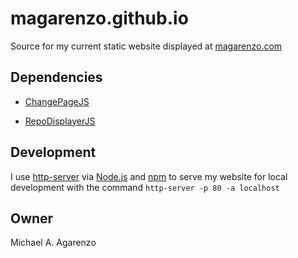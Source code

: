 # magarenzo.github.io

Source for my current static website displayed at [magarenzo.com](https://magarenzo.com)

## Dependencies

* [ChangePageJS](https://github.com/magarenzo/ChangePageJS)

* [RepoDisplayerJS](https://github.com/magarenzo/RepoDisplayerJS)

## Development

I use [http-server](https://www.npmjs.com/package/http-server) via [Node.js](https://nodejs.org/en/) and [npm](https://www.npmjs.com/) to serve my website for local development with the command `http-server -p 80 -a localhost`

## Owner

Michael A. Agarenzo
